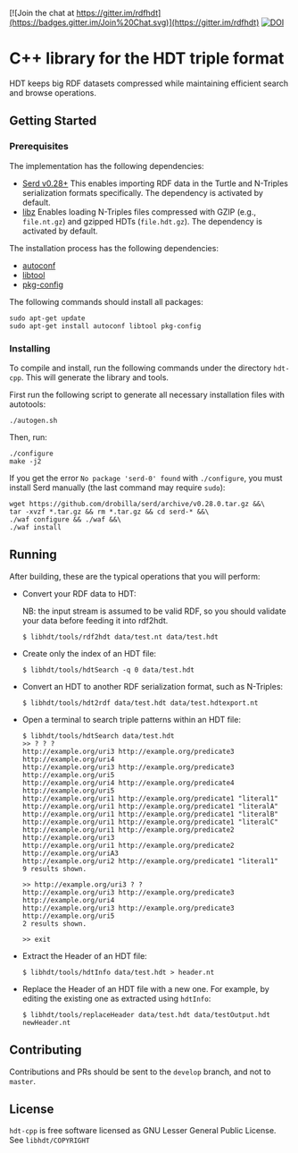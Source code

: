[![Join the chat at https://gitter.im/rdfhdt](https://badges.gitter.im/Join%20Chat.svg)](https://gitter.im/rdfhdt)
[![DOI](https://zenodo.org/badge/DOI/10.5281/zenodo.580298.svg)](https://doi.org/10.5281/zenodo.580298)

# C++ library for the HDT triple format

HDT keeps big RDF datasets compressed while maintaining efficient search and browse operations.

## Getting Started
### Prerequisites

The implementation has the following dependencies:
- [Serd v0.28+](http://drobilla.net/software/serd/) This enables importing RDF data in the Turtle and N-Triples serialization formats specifically. The dependency is activated by default.
- [libz](http://www.zlib.net/) Enables loading N-Triples files compressed with GZIP (e.g., `file.nt.gz`) and gzipped HDTs (`file.hdt.gz`). The dependency is activated by default.

The installation process has the following dependencies:

- [autoconf](https://www.gnu.org/software/autoconf/autoconf.html)
- [libtool](https://www.gnu.org/software/libtool/)
- [pkg-config](https://www.freedesktop.org/wiki/Software/pkg-config/)

The following commands should install all packages:

    sudo apt-get update
    sudo apt-get install autoconf libtool pkg-config

### Installing

To compile and install, run the following commands under the directory `hdt-cpp`. This will generate the library and tools.

First run the following script to generate all necessary installation files with autotools:

    ./autogen.sh

Then, run:

    ./configure
    make -j2

If you get the error `No package 'serd-0' found` with `./configure`, you must install Serd manually (the last command may require `sudo`):

```shell
wget https://github.com/drobilla/serd/archive/v0.28.0.tar.gz &&\
tar -xvzf *.tar.gz && rm *.tar.gz && cd serd-* &&\
./waf configure && ./waf &&\
./waf install
```
## Running

After building, these are the typical operations that you will perform:

- Convert your RDF data to HDT:

    NB: the input stream is assumed to be valid RDF, so you should validate your data before feeding it into rdf2hdt.

    ```
    $ libhdt/tools/rdf2hdt data/test.nt data/test.hdt
    ```

- Create only the index of an HDT file:

    ```
    $ libhdt/tools/hdtSearch -q 0 data/test.hdt
    ```

- Convert an HDT to another RDF serialization format, such as N-Triples:

    ```
    $ libhdt/tools/hdt2rdf data/test.hdt data/test.hdtexport.nt
    ```

- Open a terminal to search triple patterns within an HDT file:

    ```
    $ libhdt/tools/hdtSearch data/test.hdt
    >> ? ? ?
    http://example.org/uri3 http://example.org/predicate3 http://example.org/uri4
    http://example.org/uri3 http://example.org/predicate3 http://example.org/uri5
    http://example.org/uri4 http://example.org/predicate4 http://example.org/uri5
    http://example.org/uri1 http://example.org/predicate1 "literal1"
    http://example.org/uri1 http://example.org/predicate1 "literalA"
    http://example.org/uri1 http://example.org/predicate1 "literalB"
    http://example.org/uri1 http://example.org/predicate1 "literalC"
    http://example.org/uri1 http://example.org/predicate2 http://example.org/uri3
    http://example.org/uri1 http://example.org/predicate2 http://example.org/uriA3
    http://example.org/uri2 http://example.org/predicate1 "literal1"
    9 results shown.

    >> http://example.org/uri3 ? ?
    http://example.org/uri3 http://example.org/predicate3 http://example.org/uri4
    http://example.org/uri3 http://example.org/predicate3 http://example.org/uri5
    2 results shown.

    >> exit
    ```

- Extract the Header of an HDT file:

    ```
    $ libhdt/tools/hdtInfo data/test.hdt > header.nt
    ```

- Replace the Header of an HDT file with a new one. For example, by editing the existing one as extracted using `hdtInfo`:

    ```
    $ libhdt/tools/replaceHeader data/test.hdt data/testOutput.hdt newHeader.nt
    ```

## Contributing

Contributions and PRs should be sent to the `develop` branch, and not to `master`.

## License

`hdt-cpp` is free software licensed as GNU Lesser General Public License. See `libhdt/COPYRIGHT`
